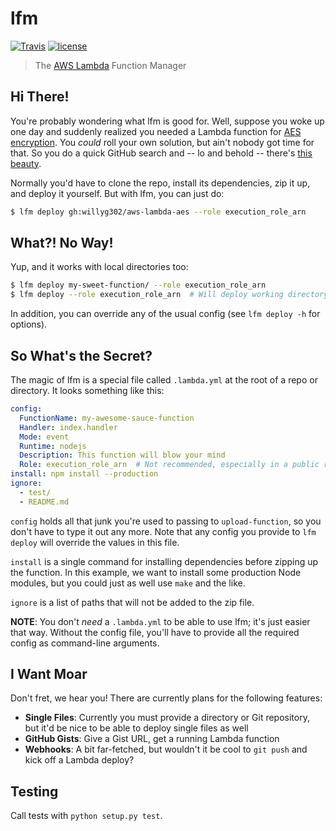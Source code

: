 # lfm

[![Travis](https://img.shields.io/travis/willyg302/lfm.svg?style=flat-square)](https://travis-ci.org/willyg302/lfm)
[![license](http://img.shields.io/badge/license-MIT-red.svg?style=flat-square)](https://raw.githubusercontent.com/willyg302/lfm/master/LICENSE)

> The [AWS Lambda](http://aws.amazon.com/lambda/) Function Manager

## Hi There!

You're probably wondering what lfm is good for. Well, suppose you woke up one day and suddenly realized you needed a Lambda function for [AES encryption](http://en.wikipedia.org/wiki/Advanced_Encryption_Standard). You *could* roll your own solution, but ain't nobody got time for that. So you do a quick GitHub search and -- lo and behold -- there's [this beauty](https://github.com/willyg302/aws-lambda-aes).

Normally you'd have to clone the repo, install its dependencies, zip it up, and deploy it yourself. But with lfm, you can just do:

```bash
$ lfm deploy gh:willyg302/aws-lambda-aes --role execution_role_arn
```

## What?! No Way!

Yup, and it works with local directories too:

```bash
$ lfm deploy my-sweet-function/ --role execution_role_arn
$ lfm deploy --role execution_role_arn  # Will deploy working directory
```

In addition, you can override any of the usual config (see `lfm deploy -h` for options).

## So What's the Secret?

The magic of lfm is a special file called `.lambda.yml` at the root of a repo or directory. It looks something like this:

```yaml
config:
  FunctionName: my-awesome-sauce-function
  Handler: index.handler
  Mode: event
  Runtime: nodejs
  Description: This function will blow your mind
  Role: execution_role_arn  # Not recommended, especially in a public repo
install: npm install --production
ignore:
  - test/
  - README.md
```

`config` holds all that junk you're used to passing to `upload-function`, so you don't have to type it out any more. Note that any config you provide to `lfm deploy` will override the values in this file.

`install` is a single command for installing dependencies before zipping up the function. In this example, we want to install some production Node modules, but you could just as well use `make` and the like.

`ignore` is a list of paths that will not be added to the zip file.

**NOTE**: You don't *need* a `.lambda.yml` to be able to use lfm; it's just easier that way. Without the config file, you'll have to provide all the required config as command-line arguments.

## I Want Moar

Don't fret, we hear you! There are currently plans for the following features:

- **Single Files**: Currently you must provide a directory or Git repository, but it'd be nice to be able to deploy single files as well
- **GitHub Gists**: Give a Gist URL, get a running Lambda function
- **Webhooks**: A bit far-fetched, but wouldn't it be cool to `git push` and kick off a Lambda deploy?

## Testing

Call tests with `python setup.py test`.
